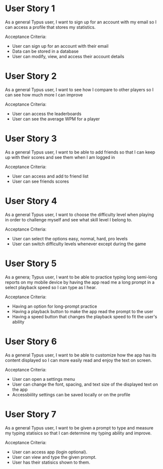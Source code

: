 # User Story 1
As a general Typus user, I want to sign up for an account with my email so I can access a profile that stores my statistics.

Acceptance Criteria:

- User can sign up for an account with their email
- Data can be stored in a database
- User can modify, view, and access their account details
  
# User Story 2
As a general Typus user, I want to see how I compare to other players so I can see how much more I can improve

Acceptance Criteria:

- User can access the leaderboards
- User can see the average WPM for a player

# User Story 3
As a general Typus user, I want to be able to add friends so that I can keep up with their scores and see them when I am logged in

Acceptance Criteria:

- User can access and add to friend list
- User can see friends scores

# User Story 4
As a general Typus user, I want to choose the difficulty level when playing in order to challenge myself and see what skill level I belong to.

Acceptance Criteria:

- User can select the options easy, normal, hard, pro levels
- User can switch difficulty levels whenever except during the game

# User Story 5
As a genera; Typus user, I want to be able to practice typing long semi-long reports on my mobile device by having the app read me a long prompt in a select playback speed so I can type as I hear.

Acceptance Criteria:
- Having an option for long-prompt practice
- Having a playback button to make the app read the prompt to the user
- Having a speed button that changes the playback speed to fit the user's ability

# User Story 6
As a general Typus user, I want to be able to customize how the app has its content displayed so I can more easily read and enjoy the text on screen.

Acceptance Criteria:

- User can open a settings menu
- User can change the font, spacing, and text size of the displayed text on the app
- Accessbiility settings can be saved locally or on the profile

# User Story 7
As a general Typus user, I want to be given a prompt to type and measure my typing statisics so that I can determine my typing ability and improve.

Acceptance Criteria:

- User can access app (login optional).
- User can view and type the given prompt.
- User has their statisics shown to them.
